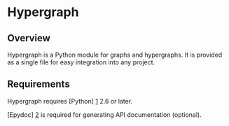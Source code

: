 # Hypergraph


## Overview

Hypergraph is a Python module for graphs and hypergraphs. It is provided as a
single file for easy integration into any project.


## Requirements

Hypergraph requires [Python] [1] 2.6 or later.

[Epydoc] [2] is required for generating API documentation (optional).


[1]: http://www.python.org
[2]: http://epydoc.sourceforge.net
